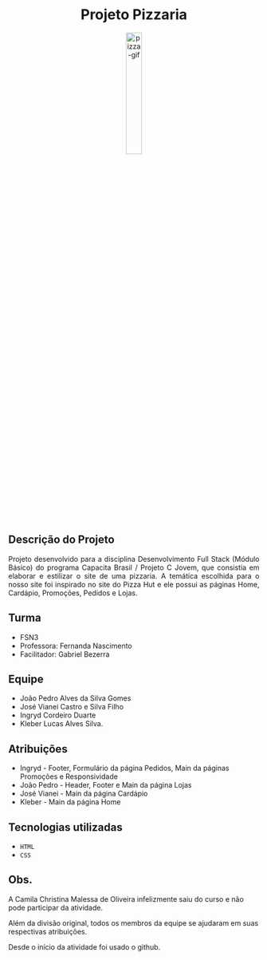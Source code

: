 <h1 align="center">Projeto Pizzaria</h1>

<p align="center" width="100%">
  <img width="25%" src="https://github.com/user-attachments/assets/66c77744-ecb3-4ace-8e5c-6bb41cd9be9c" alt="pizza-gif">
</p>

## Descrição do Projeto
<p align="justify">Projeto desenvolvido para a disciplina Desenvolvimento Full Stack (Módulo Básico) do programa Capacita Brasil / Projeto C Jovem, que consistia em elaborar e estilizar o site de uma pizzaria. A temática escolhida para o nosso site foi inspirado no site do Pizza Hut e ele possui as páginas Home, Cardápio, Promoções, Pedidos e Lojas.</p>

## Turma
- FSN3
- Professora: Fernanda Nascimento
- Facilitador: Gabriel Bezerra
  
## Equipe
- João Pedro Alves da Silva Gomes
- José Vianei Castro e Silva Filho
- Ingryd Cordeiro Duarte
- Kleber Lucas Alves Silva.

## Atribuições
- Ingryd - Footer, Formulário da página Pedidos, Main da páginas Promoções e Responsividade
- João Pedro - Header, Footer e Main da página Lojas
- José Vianei - Main da página Cardápio
- Kleber - Main da página Home

## Tecnologias utilizadas
- ``HTML``
- ``CSS``

## Obs.
A Camila Christina Malessa de Oliveira infelizmente saiu do curso e não pode participar da atividade.

Além da divisão original, todos os membros da equipe se ajudaram em suas respectivas atribuições.

Desde o início da atividade foi usado o github.
